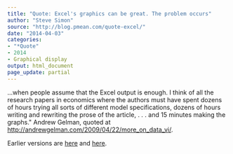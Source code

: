 ```yaml
---
title: "Quote: Excel's graphics can be great. The problem occurs"
author: "Steve Simon"
source: "http://blog.pmean.com/quote-excel/"
date: "2014-04-03"
categories:
- "*Quote"
- 2014
- Graphical display
output: html_document
page_update: partial
---
```


...when people assume that the Excel output is enough. I think of all
the research papers in economics where the authors must have spent
dozens of hours trying all sorts of different model specifications,
dozens of hours writing and rewriting the prose of the article, . . .
and 15 minutes making the graphs." Andrew Gelman, quoted at
<http://andrewgelman.com/2009/04/22/more_on_data_vi/>.

<!---more--->

 
Earlier versions are [here][sim1] and [here][sim2].
 
[sim1]: http://blog.pmean.com/quote-excel/
[sim2]: http://new.pmean.com/quote-excel/
 

